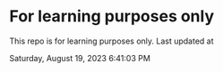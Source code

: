 # For learning purposes only
This repo is for learning purposes only.
Last updated at

Saturday, August 19, 2023 6:41:03 PM

